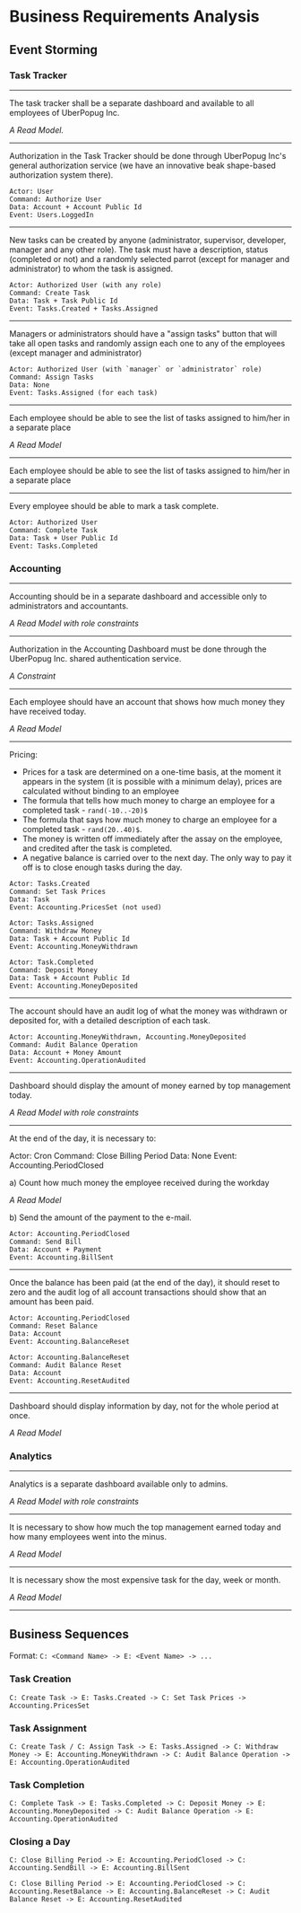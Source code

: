 # Business Requirements Analysis

## Event Storming

### Task Tracker

---

The task tracker shall be a separate dashboard and available to all employees of UberPopug Inc.

_A Read Model._

---

Authorization in the Task Tracker should be done through UberPopug Inc's general authorization service (we have an innovative beak shape-based authorization system there).

```
Actor: User
Command: Authorize User
Data: Account + Account Public Id
Event: Users.LoggedIn
```

---

New tasks can be created by anyone (administrator, supervisor, developer, manager and any other role). The task must have a description, status (completed or not) and a randomly selected parrot (except for manager and administrator) to whom the task is assigned.

```
Actor: Authorized User (with any role)
Command: Create Task
Data: Task + Task Public Id
Event: Tasks.Created + Tasks.Assigned
```

---

Managers or administrators should have a "assign tasks" button that will take all open tasks and randomly assign each one to any of the employees (except manager and administrator)

```
Actor: Authorized User (with `manager` or `administrator` role)
Command: Assign Tasks
Data: None
Event: Tasks.Assigned (for each task)
```

---

Each employee should be able to see the list of tasks assigned to him/her in a separate place

_A Read Model_

---

Each employee should be able to see the list of tasks assigned to him/her in a separate place

---

Every employee should be able to mark a task complete.

```
Actor: Authorized User
Command: Complete Task
Data: Task + User Public Id
Event: Tasks.Completed
```

### Accounting

---

Accounting should be in a separate dashboard and accessible only to administrators and accountants.

_A Read Model with role constraints_

---

Authorization in the Accounting Dashboard must be done through the UberPopug Inc. shared authentication service.

_A Constraint_

---

Each employee should have an account that shows how much money they have received today.

_A Read Model_

---

Pricing:

- Prices for a task are determined on a one-time basis, at the moment it appears in the system (it is possible with a minimum delay), prices are calculated without binding to an employee
- The formula that tells how much money to charge an employee for a completed task - `rand(-10..-20)$`
- The formula that says how much money to charge an employee for a completed task - `rand(20..40)$`.
- The money is written off immediately after the assay on the employee, and credited after the task is completed.
- A negative balance is carried over to the next day. The only way to pay it off is to close enough tasks during the day.

```
Actor: Tasks.Created
Command: Set Task Prices
Data: Task
Event: Accounting.PricesSet (not used)
```

```
Actor: Tasks.Assigned
Command: Withdraw Money
Data: Task + Account Public Id
Event: Accounting.MoneyWithdrawn
```

```
Actor: Task.Completed
Command: Deposit Money
Data: Task + Account Public Id
Event: Accounting.MoneyDeposited
```

---

The account should have an audit log of what the money was withdrawn or deposited for, with a detailed description of each task.

```
Actor: Accounting.MoneyWithdrawn, Accounting.MoneyDeposited
Command: Audit Balance Operation
Data: Account + Money Amount
Event: Accounting.OperationAudited
```

---

Dashboard should display the amount of money earned by top management today.

_A Read Model with role constraints_

---

At the end of the day, it is necessary to:

Actor: Cron
Command: Close Billing Period
Data: None
Event: Accounting.PeriodClosed

a) Count how much money the employee received during the workday

_A Read Model_

b) Send the amount of the payment to the e-mail.

```
Actor: Accounting.PeriodClosed
Command: Send Bill
Data: Account + Payment
Event: Accounting.BillSent
```

---

Once the balance has been paid (at the end of the day), it should reset to zero and the audit log of all account transactions should show that an amount has been paid.

```
Actor: Accounting.PeriodClosed
Command: Reset Balance
Data: Account
Event: Accounting.BalanceReset
```

```
Actor: Accounting.BalanceReset
Command: Audit Balance Reset
Data: Account
Event: Accounting.ResetAudited
```

---

Dashboard should display information by day, not for the whole period at once.

_A Read Model_

### Analytics

---

Analytics is a separate dashboard available only to admins.

_A Read Model with role constraints_

---

It is necessary to show how much the top management earned today and how many employees went into the minus.

_A Read Model_

---

It is necessary show the most expensive task for the day, week or month.

_A Read Model_

---

## Business Sequences

Format: `C: <Command Name> -> E: <Event Name> -> ...`

### Task Creation

`C: Create Task -> E: Tasks.Created -> C: Set Task Prices -> Accounting.PricesSet`

### Task Assignment

`C: Create Task / C: Assign Task -> E: Tasks.Assigned -> C: Withdraw Money -> E: Accounting.MoneyWithdrawn -> C: Audit Balance Operation -> E: Accounting.OperationAudited`

### Task Completion

`C: Complete Task -> E: Tasks.Completed -> C: Deposit Money -> E: Accounting.MoneyDeposited -> C: Audit Balance Operation -> E: Accounting.OperationAudited`

### Closing a Day

`C: Close Billing Period -> E: Accounting.PeriodClosed -> C: Accounting.SendBill -> E: Accounting.BillSent`

`C: Close Billing Period -> E: Accounting.PeriodClosed -> C: Accounting.ResetBalance -> E: Accounting.BalanceReset -> C: Audit Balance Reset -> E: Accounting.ResetAudited`
